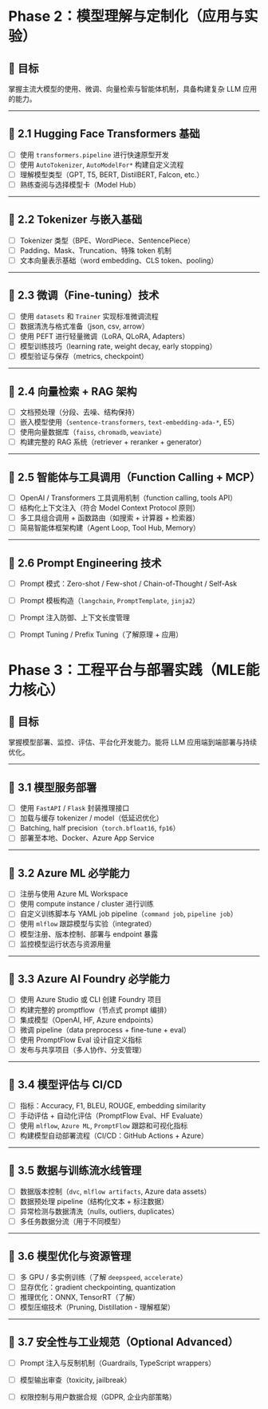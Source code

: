 # Phase 2：模型理解与定制化（应用与实验）

## 🎯 目标
掌握主流大模型的使用、微调、向量检索与智能体机制，具备构建复杂 LLM 应用的能力。

---

## 🔹 2.1 Hugging Face Transformers 基础

- [ ] 使用 `transformers.pipeline` 进行快速原型开发
- [ ] 使用 `AutoTokenizer`, `AutoModelFor*` 构建自定义流程
- [ ] 理解模型类型（GPT, T5, BERT, DistilBERT, Falcon, etc.）
- [ ] 熟练查阅与选择模型卡（Model Hub）

---

## 🔹 2.2 Tokenizer 与嵌入基础

- [ ] Tokenizer 类型（BPE、WordPiece、SentencePiece）
- [ ] Padding、Mask、Truncation、特殊 token 机制
- [ ] 文本向量表示基础（word embedding、CLS token、pooling）

---

## 🔹 2.3 微调（Fine-tuning）技术

- [ ] 使用 `datasets` 和 `Trainer` 实现标准微调流程
- [ ] 数据清洗与格式准备（json, csv, arrow）
- [ ] 使用 PEFT 进行轻量微调（LoRA, QLoRA, Adapters）
- [ ] 模型训练技巧（learning rate, weight decay, early stopping）
- [ ] 模型验证与保存（metrics, checkpoint）

---

## 🔹 2.4 向量检索 + RAG 架构

- [ ] 文档预处理（分段、去噪、结构保持）
- [ ] 嵌入模型使用（`sentence-transformers`, `text-embedding-ada-*`, E5）
- [ ] 使用向量数据库（`faiss`, `chromadb`, `weaviate`）
- [ ] 构建完整的 RAG 系统（retriever + reranker + generator）

---

## 🔹 2.5 智能体与工具调用（Function Calling + MCP）

- [ ] OpenAI / Transformers 工具调用机制（function calling, tools API）
- [ ] 结构化上下文注入（符合 Model Context Protocol 原则）
- [ ] 多工具组合调用 + 函数路由（如搜索 + 计算器 + 检索器）
- [ ] 简易智能体框架构建（Agent Loop, Tool Hub, Memory）

---

## 🔹 2.6 Prompt Engineering 技术

- [ ] Prompt 模式：Zero-shot / Few-shot / Chain-of-Thought / Self-Ask
- [ ] Prompt 模板构造（`langchain`, `PromptTemplate`, `jinja2`）
- [ ] Prompt 注入防御、上下文长度管理
- [ ] Prompt Tuning / Prefix Tuning（了解原理 + 应用）


# Phase 3：工程平台与部署实践（MLE能力核心）

## 🎯 目标
掌握模型部署、监控、评估、平台化开发能力。能将 LLM 应用端到端部署与持续优化。

---

## 🔹 3.1 模型服务部署

- [ ] 使用 `FastAPI` / `Flask` 封装推理接口
- [ ] 加载与缓存 tokenizer / model（低延迟优化）
- [ ] Batching, half precision（`torch.bfloat16`, `fp16`）
- [ ] 部署至本地、Docker、Azure App Service

---

## 🔹 3.2 Azure ML 必学能力

- [ ] 注册与使用 Azure ML Workspace
- [ ] 使用 compute instance / cluster 进行训练
- [ ] 自定义训练脚本与 YAML job pipeline（`command job`, `pipeline job`）
- [ ] 使用 `mlflow` 跟踪模型与实验（integrated）
- [ ] 模型注册、版本控制、部署与 endpoint 暴露
- [ ] 监控模型运行状态与资源用量

---

## 🔹 3.3 Azure AI Foundry 必学能力

- [ ] 使用 Azure Studio 或 CLI 创建 Foundry 项目
- [ ] 构建完整的 promptflow（节点式 prompt 编排）
- [ ] 集成模型（OpenAI, HF, Azure endpoints）
- [ ] 微调 pipeline（data preprocess + fine-tune + eval）
- [ ] 使用 PromptFlow Eval 设计自定义指标
- [ ] 发布与共享项目（多人协作、分支管理）

---

## 🔹 3.4 模型评估与 CI/CD

- [ ] 指标：Accuracy, F1, BLEU, ROUGE, embedding similarity
- [ ] 手动评估 + 自动化评估（PromptFlow Eval、HF Evaluate）
- [ ] 使用 `mlflow`, `Azure ML`, `PromptFlow` 跟踪和可视化指标
- [ ] 构建模型自动部署流程（CI/CD：GitHub Actions + Azure）

---

## 🔹 3.5 数据与训练流水线管理

- [ ] 数据版本控制（`dvc`, `mlflow artifacts`, Azure data assets）
- [ ] 数据预处理 pipeline（结构化文本 + 标注数据）
- [ ] 异常检测与数据清洗（nulls, outliers, duplicates）
- [ ] 多任务数据分流（用于不同模型）

---

## 🔹 3.6 模型优化与资源管理

- [ ] 多 GPU / 多实例训练（了解 `deepspeed`, `accelerate`）
- [ ] 显存优化：gradient checkpointing, quantization
- [ ] 推理优化：ONNX, TensorRT（了解）
- [ ] 模型压缩技术（Pruning, Distillation - 理解框架）

---

## 🔹 3.7 安全性与工业规范（Optional Advanced）

- [ ] Prompt 注入与反制机制（Guardrails, TypeScript wrappers）
- [ ] 模型输出审查（toxicity, jailbreak）
- [ ] 权限控制与用户数据合规（GDPR, 企业内部策略）

